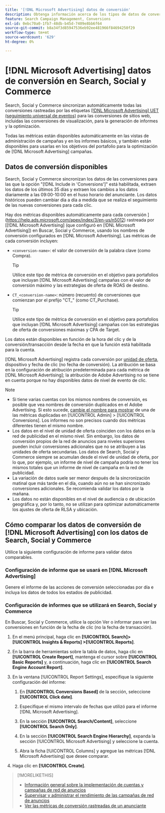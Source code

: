 ```yaml
---
title: '[!DNL Microsoft Advertising] datos de conversión'
description: Obtenga información acerca de los tipos de datos de conversión rastreados de  [!DNL Microsoft Advertising] disponibles en Search, Social y Commerce.
feature: Search Campaign Management, Conversions
exl-id: 0ebc70a0-1fb7-48db-b45d-7409e8bb6f64
source-git-commit: b8a34f3d85947536eb92ee481966f84694250f29
workflow-type: tm+mt
source-wordcount: '629'
ht-degree: 0%

---
```


# [!DNL Microsoft Advertising] datos de conversión en Search, Social y Commerce

Search, Social y Commerce sincronizan automáticamente todas las conversiones rastreadas por las etiquetas [[!DNL Microsoft Advertising] UET (seguimiento universal de eventos)](https://help.ads.microsoft.com/#apex/ads/en/53056) para las conversiones de sitios web, incluidas las conversiones de visualización, para la generación de informes y la optimización.

Todas las métricas están disponibles automáticamente en las vistas de administración de campañas y en los informes básicos, y también están disponibles para usarlas en los objetivos del portafolio para la optimización de [!DNL Microsoft Advertising] campañas.

## Datos de conversión disponibles

Search, Social y Commerce sincronizan los datos de las conversiones para las que la opción &quot;[!DNL Include in 'Conversions']&quot; está habilitada, extraen los datos de los últimos 35 días y extraen los cambios a los datos diariamente a las 09:00-10:00 en el huso horario del anunciante. Los datos históricos pueden cambiar día a día a medida que se realiza el seguimiento de las nuevas conversiones para cada clic.

Hay dos métricas disponibles automáticamente para cada conversión ](https://help.ads.microsoft.com/apex/index/3/en-us/n5012) rastreada por [[!DNL Microsoft Advertising] (que configuró en [!DNL Microsoft Advertising]) en Buscar, Social y Commerce, usando los nombres de conversión configurados en [!DNL Microsoft Advertising]. Las métricas de cada conversión incluyen:

* `<conversion-name>`: el valor de conversión de la palabra clave (como Compra).

  >[!TIP]
  >
  >Utilice este tipo de métrica de conversión en el objetivo para portafolios que incluyan [!DNL Microsoft Advertising] campañas con el valor de conversión máximo y las estrategias de oferta de ROAS de destino.

* `CT_<conversion-name>`: número (recuento) de conversiones que comienzan por el prefijo &quot;CT_&quot; (como CT_Purchase).

  >[!TIP]
  >
  >Utilice este tipo de métrica de conversión en el objetivo para portafolios que incluyan [!DNL Microsoft Advertising] campañas con las estrategias de oferta de conversiones máximas y CPA de Target.

Los datos están disponibles en función de la hora del clic y de la conversión/transacción desde la fecha en que la función está habilitada para la cuenta.

[!DNL Microsoft Advertising] registra cada conversión por [unidad de oferta](/help/search-social-commerce/glossary.md#a-b), dispositivo y fecha de clic (no fecha de conversión). La atribución se basa en la configuración de atribución predeterminada para cada métrica de [!DNL Microsoft Advertising]; la atribución de Adobe Advertising no se tiene en cuenta porque no hay disponibles datos de nivel de evento de clic.

>[!NOTE]
>
>* Si tiene varias cuentas con los mismos nombres de conversión, es posible que vea nombres de conversión duplicados en el Adobe Advertising. Si esto sucede, [cambie el nombre para mostrar](/help/search-social-commerce/admin/conversion-metrics/conversion-metric-edit-display-name.md) de una de las métricas duplicadas en [!UICONTROL Admin] > [!UICONTROL Conversions]. Los informes no son precisos cuando dos métricas diferentes tienen el mismo nombre.
>* Los datos en el nivel de unidad de oferta coinciden con los datos en la red de publicidad en el mismo nivel. Sin embargo, los datos de conversión propios de la red de anuncios para niveles superiores pueden incluir conversiones adicionales que no se atribuyen a las unidades de oferta secundarias. Los datos de Search, Social y Commerce siempre se acumulan desde el nivel de unidad de oferta, por lo que, por ejemplo, un informe de nivel de campaña podría no tener los mismos totales que un informe de nivel de campaña en la red de publicidad.
>* La variación de datos suele ser menor después de la sincronización matinal que más tarde en el día, cuando aún no se han sincronizado conversiones adicionales. Se recomienda validar los datos por la mañana.
>* Los datos no están disponibles en el nivel de audiencia o de ubicación geográfica y, por lo tanto, no se utilizan para optimizar automáticamente los ajustes de oferta de RLSA y ubicación.

## Cómo comparar los datos de conversión de [!DNL Microsoft Advertising] con los datos de Search, Social y Commerce

Utilice la siguiente configuración de informe para validar datos comparables.

### Configuración de informe que se usará en [!DNL Microsoft Advertising]

Genere el informe de las acciones de conversión seleccionadas por día e incluya los datos de todos los estados de publicidad.

### Configuración de informes que se utilizará en Search, Social y Commerce

En Buscar, Social y Commerce, utilice la opción Ver o informar para ver las conversiones en función de la fecha de clic (no la fecha de transacción).

1. En el menú principal, haga clic en **[!UICONTROL Search]> [!UICONTROL Insights & Reports] >[!UICONTROL Reports]**.

1. En la barra de herramientas sobre la tabla de datos, haga clic en **[!UICONTROL Create Report]**, mantenga el cursor sobre **[!UICONTROL Basic Reports]** y, a continuación, haga clic en **[!UICONTROL Search Engine Account Report]**.

1. En la ventana [!UICONTROL Report Settings], especifique la siguiente configuración del informe:

   1. En **[!UICONTROL Conversions Based]** de la sección, seleccione **[!UICONTROL Click date]**.

   1. Especifique el mismo intervalo de fechas que utilizó para el informe [!DNL Microsoft Advertising].

   1. En la sección **[!UICONTROL Search/Content]**, seleccione **[!UICONTROL Search Only]**.

   1. En la sección **[!UICONTROL Search Engine Hierarchy]**, expanda la sección [!UICONTROL Microsoft Advertising] y seleccione la cuenta.

   1. Abra la ficha [!UICONTROL Columns] y agregue las métricas [!DNL Microsoft Advertising] que desee comparar.

1. Haga clic en **[!UICONTROL Create]**.

>[!MORELIKETHIS]
>
>* [Información general sobre la implementación de cuentas y campañas de red de anuncios](campaign-implemention-overview.md)
>* [Supervisar y administrar el rendimiento de las campañas de red de anuncios](monitor-performance-campaigns.md)
>* [Ver las métricas de conversión rastreadas de un anunciante](/help/search-social-commerce/admin/conversion-metrics/conversion-metric-view-tracked.md)
